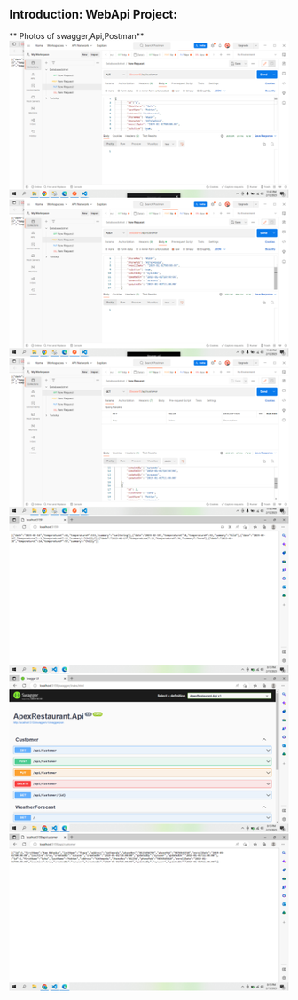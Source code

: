 ## Introduction: WebApi Project:
** Photos of swagger,Api,Postman**
![](/Photos/img1.png)
![](/Photos/img2.png)
![](/Photos/img3.png)
![](/Photos/img4.png)
![](/Photos/img5.png)
![](/Photos/img6.png)
